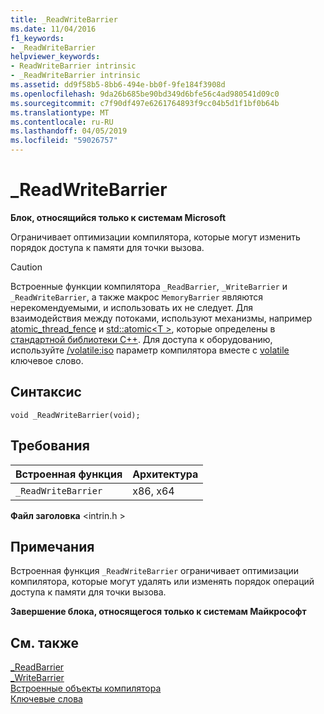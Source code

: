 ```yaml
---
title: _ReadWriteBarrier
ms.date: 11/04/2016
f1_keywords:
- _ReadWriteBarrier
helpviewer_keywords:
- ReadWriteBarrier intrinsic
- _ReadWriteBarrier intrinsic
ms.assetid: dd9f58b5-8bb6-494e-bb0f-9fe184f3908d
ms.openlocfilehash: 9da26b685be90bd349d6bfe56c4ad980541d09c0
ms.sourcegitcommit: c7f90df497e6261764893f9cc04b5d1f1bf0b64b
ms.translationtype: MT
ms.contentlocale: ru-RU
ms.lasthandoff: 04/05/2019
ms.locfileid: "59026757"
---
```

# <a name="readwritebarrier"></a>_ReadWriteBarrier

**Блок, относящийся только к системам Microsoft**

Ограничивает оптимизации компилятора, которые могут изменить порядок доступа к памяти для точки вызова.

> [!CAUTION]
>  Встроенные функции компилятора `_ReadBarrier`, `_WriteBarrier` и `_ReadWriteBarrier`, а также макрос `MemoryBarrier` являются нерекомендуемыми, и использовать их не следует. Для взаимодействия между потоками, используют механизмы, например [atomic_thread_fence](../standard-library/atomic-functions.md#atomic_thread_fence) и [std::atomic\<T >](../standard-library/atomic.md), которые определены в [стандартной библиотеки C++](../standard-library/cpp-standard-library-reference.md). Для доступа к оборудованию, используйте [/volatile:iso](../build/reference/volatile-volatile-keyword-interpretation.md) параметр компилятора вместе с [volatile](../cpp/volatile-cpp.md) ключевое слово.

## <a name="syntax"></a>Синтаксис

```
void _ReadWriteBarrier(void);
```

## <a name="requirements"></a>Требования

|Встроенная функция|Архитектура|
|---------------|------------------|
|`_ReadWriteBarrier`|x86, x64|

**Файл заголовка** \<intrin.h >

## <a name="remarks"></a>Примечания

Встроенная функция `_ReadWriteBarrier` ограничивает оптимизации компилятора, которые могут удалять или изменять порядок операций доступа к памяти для точки вызова.

**Завершение блока, относящегося только к системам Майкрософт**

## <a name="see-also"></a>См. также

[_ReadBarrier](../intrinsics/readbarrier.md)<br/>
[_WriteBarrier](../intrinsics/writebarrier.md)<br/>
[Встроенные объекты компилятора](../intrinsics/compiler-intrinsics.md)<br/>
[Ключевые слова](../cpp/keywords-cpp.md)
